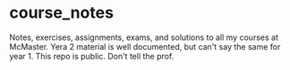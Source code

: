 # course_notes

Notes, exercises, assignments, exams, and solutions to all my courses at McMaster. Yera 2 material is well documented, but can't say the same for year 1. This repo is public. Don't tell the prof.
